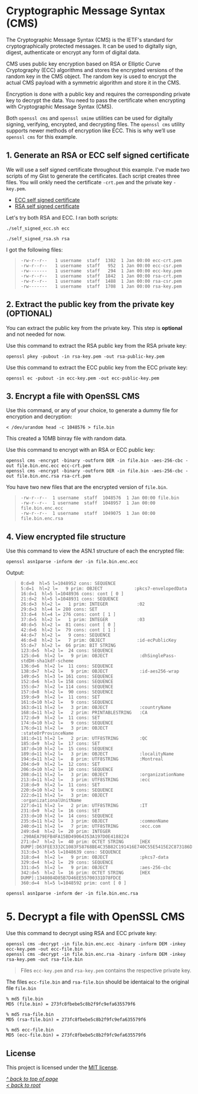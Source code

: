 # Cryptographic Message Syntax (CMS)
The Cryptographic Message Syntax (CMS) is the IETF's standard for cryptographically protected messages. It can be used to digitally sign, digest, authenticate or encrypt any form of digital data.

CMS uses public key encryption based on RSA or Elliptic Curve Cryptography (ECC) algorithms and stores the encrypted versions of the random key in the CMS object. The random key is used to encrypt the actual CMS payload with a symmetric algorithm and store it in the CMS.

Encryption is done with a public key and requires the corresponding private key to decrypt the data. You need to pass the certificate when encrypting with Cryptographic Message Syntax (CMS). 

Both `openssl cms` and `openssl smime` utilities can be used for digitally signing, verifying, encrypted, and decrypting files. The `openssl cms` utility supports newer methods of encryption like ECC. This is why we’ll use `openssl cms` for this example.

## 1. Generate an RSA or ECC self signed certificate
We will use a self signed certificate throughout this example. I've made two scripts of my Gist to generate the certificates. Each script creates three files. You will onkly need the certificate `-crt.pem` and the private key `-key.pem`.  

- [ECC self signed certificate](https://gist.github.com/ddella/f6954409d2090908f6fec1fc3280d9d1)
- [RSA self signed certificate](https://gist.github.com/ddella/d04a0a0a155b2237b67ad8e0b2302017)

Let's try both RSA and ECC. I ran both scripts:  

```shell
./self_signed_ecc.sh ecc
```

```shell
./self_signed_rsa.sh rsa
```

I got the following files:  

>```
>-rw-r--r--   1 username  staff  1302  1 Jan 00:00 ecc-crt.pem
>-rw-r--r--   1 username  staff   952  1 Jan 00:00 ecc-csr.pem
>-rw-------   1 username  staff   294  1 Jan 00:00 ecc-key.pem
>-rw-r--r--   1 username  staff  1842  1 Jan 00:00 rsa-crt.pem
>-rw-r--r--   1 username  staff  1488  1 Jan 00:00 rsa-csr.pem
>-rw-------   1 username  staff  1708  1 Jan 00:00 rsa-key.pem
>```
## 2. Extract the public key from the private key (OPTIONAL)
You can extract the public key from the private key. This step is **optional** and not needed for now.  

Use this command to extract the RSA public key from the RSA private key:
```shell
openssl pkey -pubout -in rsa-key.pem -out rsa-public-key.pem
```

Use this command to extract the ECC public key from the ECC private key:
```shell
openssl ec -pubout -in ecc-key.pem -out ecc-public-key.pem
```
## 3. Encrypt a file with OpenSSL CMS
Use this command, or any of your choice, to generate a dummy file for encryption and decryption:
```shell
< /dev/urandom head -c 1048576 > file.bin
```
This created a 10MB binray file with random data.  

Use this command to encrypt with an RSA or ECC public key:  
```shell
openssl cms -encrypt -binary -outform DER -in file.bin -aes-256-cbc -out file.bin.enc.ecc ecc-crt.pem
openssl cms -encrypt -binary -outform DER -in file.bin -aes-256-cbc -out file.bin.enc.rsa rsa-crt.pem
```

You have two new files that are the encrypted version of `file.bin`.
>```
>-rw-r--r--  1 username  staff  1048576  1 Jan 00:00 file.bin
>-rw-r--r--  1 username  staff  1048957  1 Jan 00:00 file.bin.enc.ecc
>-rw-r--r--  1 username  staff  1049075  1 Jan 00:00 file.bin.enc.rsa
>```
## 4. View encrypted file structure
Use this command to view the ASN.1 structure of each the encrypted file:
```shell
openssl asn1parse -inform der -in file.bin.enc.ecc
```

Output:
>```
>0:d=0  hl=5 l=1048952 cons: SEQUENCE          
>5:d=1  hl=2 l=   9 prim: OBJECT            :pkcs7-envelopedData
>16:d=1  hl=5 l=1048936 cons: cont [ 0 ]        
>21:d=2  hl=5 l=1048931 cons: SEQUENCE          
>26:d=3  hl=2 l=   1 prim: INTEGER           :02
>29:d=3  hl=4 l= 280 cons: SET               
>33:d=4  hl=4 l= 276 cons: cont [ 1 ]        
>37:d=5  hl=2 l=   1 prim: INTEGER           :03
>40:d=5  hl=2 l=  81 cons: cont [ 0 ]        
>42:d=6  hl=2 l=  79 cons: cont [ 1 ]        
>44:d=7  hl=2 l=   9 cons: SEQUENCE          
>46:d=8  hl=2 l=   7 prim: OBJECT            :id-ecPublicKey
>55:d=7  hl=2 l=  66 prim: BIT STRING        
>123:d=5  hl=2 l=  24 cons: SEQUENCE          
>125:d=6  hl=2 l=   9 prim: OBJECT            :dhSinglePass-stdDH-sha1kdf-scheme
>136:d=6  hl=2 l=  11 cons: SEQUENCE          
>138:d=7  hl=2 l=   9 prim: OBJECT            :id-aes256-wrap
>149:d=5  hl=3 l= 161 cons: SEQUENCE          
>152:d=6  hl=3 l= 158 cons: SEQUENCE          
>155:d=7  hl=2 l= 114 cons: SEQUENCE          
>157:d=8  hl=2 l=  90 cons: SEQUENCE          
>159:d=9  hl=2 l=  11 cons: SET               
>161:d=10 hl=2 l=   9 cons: SEQUENCE          
>163:d=11 hl=2 l=   3 prim: OBJECT            :countryName
>168:d=11 hl=2 l=   2 prim: PRINTABLESTRING   :CA
>172:d=9  hl=2 l=  11 cons: SET               
>174:d=10 hl=2 l=   9 cons: SEQUENCE          
>176:d=11 hl=2 l=   3 prim: OBJECT            :stateOrProvinceName
>181:d=11 hl=2 l=   2 prim: UTF8STRING        :QC
>185:d=9  hl=2 l=  17 cons: SET               
>187:d=10 hl=2 l=  15 cons: SEQUENCE          
>189:d=11 hl=2 l=   3 prim: OBJECT            :localityName
>194:d=11 hl=2 l=   8 prim: UTF8STRING        :Montreal
>204:d=9  hl=2 l=  12 cons: SET               
>206:d=10 hl=2 l=  10 cons: SEQUENCE          
>208:d=11 hl=2 l=   3 prim: OBJECT            :organizationName
>213:d=11 hl=2 l=   3 prim: UTF8STRING        :ecc
>218:d=9  hl=2 l=  11 cons: SET               
>220:d=10 hl=2 l=   9 cons: SEQUENCE          
>222:d=11 hl=2 l=   3 prim: OBJECT            :organizationalUnitName
>227:d=11 hl=2 l=   2 prim: UTF8STRING        :IT
>231:d=9  hl=2 l=  16 cons: SET               
>233:d=10 hl=2 l=  14 cons: SEQUENCE          
>235:d=11 hl=2 l=   3 prim: OBJECT            :commonName
>240:d=11 hl=2 l=   7 prim: UTF8STRING        :ecc.com
>249:d=8  hl=2 l=  20 prim: INTEGER           :290AEA79EFB4FA15BD49064353A197D0E4188224
>271:d=7  hl=2 l=  40 prim: OCTET STRING      [HEX DUMP]:D63FEE3332C1083F58768BE4C35B82C191416E740C55E5415E2C873186DAB35FEF5A0B821B50CD49
>313:d=3  hl=5 l=1048639 cons: SEQUENCE          
>318:d=4  hl=2 l=   9 prim: OBJECT            :pkcs7-data
>329:d=4  hl=2 l=  29 cons: SEQUENCE          
>331:d=5  hl=2 l=   9 prim: OBJECT            :aes-256-cbc
>342:d=5  hl=2 l=  16 prim: OCTET STRING      [HEX DUMP]:1348084D85B7D46EE55700331D78FDCE
>360:d=4  hl=5 l=1048592 prim: cont [ 0 ]        
>```

```shell
openssl asn1parse -inform der -in file.bin.enc.rsa
```

# 5. Decrypt a file with OpenSSL CMS
Use this command to decrypt using RSA and ECC private key:
```shell
openssl cms -decrypt -in file.bin.enc.ecc -binary -inform DEM -inkey ecc-key.pem -out ecc-file.bin
openssl cms -decrypt -in file.bin.enc.rsa -binary -inform DEM -inkey rsa-key.pem -out rsa-file.bin
```
>Files `ecc-key.pem` and `rsa-key.pem` contains the respective private key.

The files `ecc-file.bin` and `rsa-file.bin` should be identaical to the original file `file.bin` 
```
% md5 file.bin
MD5 (file.bin) = 273fc8fbebe5c8b2f9fc9efa635579f6

% md5 rsa-file.bin
MD5 (rsa-file.bin) = 273fc8fbebe5c8b2f9fc9efa635579f6

% md5 ecc-file.bin
MD5 (ecc-file.bin) = 273fc8fbebe5c8b2f9fc9efa635579f6
```
## License
This project is licensed under the [MIT license](/LICENSE).  

[_^ back to top of page_](#Cryptographic-Message-Syntax-(CMS))  
[_< back to root_](../../../)
